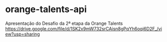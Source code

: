 # orange-talents-api
Apresentação do Desafio da 2ª etapa da Orange Talents
https://drive.google.com/file/d/1SK2x9mW732srCAisn8gPqYh6oqi6D2F_/view?usp=sharing
